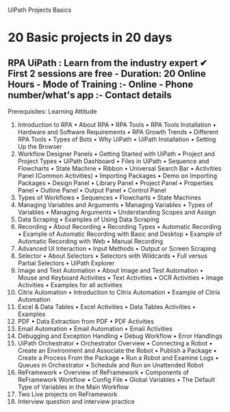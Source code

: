 UiPath Projects Basics

20 Basic projects in 20 days
==========================

RPA UiPath : Learn from the industry expert
✔ First 2 sessions are free
    - Duration: 20 Online Hours
    - Mode of Training :- Online
    - Phone number/what's app :-
Contact details
------------------------

Prerequisites: Learning Attitude

1. Introduction to RPA
    • About RPA
    • RPA Tools
    • RPA Tools Installation
    • Hardware and Software Requirements
    • RPA Growth Trends
    • Different RPA Tools
    • Types of Bots
    • Why UiPath
    • UiPath Installation
    • Setting Up the Browser
2. Workflow Designer Panels
    • Getting Started with UiPath
    • Project and Project Types
    • UiPath Dashboard
    • Files in UiPath
    • Sequence and Flowcharts
    • State Machine
    • Ribbon
    • Universal Search Bar
    • Activities Panel (Common Activities)
    • Importing Packages
    • Demo on Importing Packages
    • Design Panel
    • Library Panel
    • Project Panel
    • Properties Panel
    • Outline Panel
    • Output Panel
    • Control Panel
3. Types of Workflows
    • Sequences
    • Flowcharts
    • State Machines
4. Managing Variables and Arguments
    • Managing Variables
    • Types of Variables
    • Managing Arguments
    • Understanding Scopes and Assign
5. Data Scraping
    • Examples of Using Data Scraping
6. Recording
    • About Recording
    • Recording Types
    • Automatic Recording
    • Example of Automatic Recording with Basic and Desktop
    • Example of Automatic Recording with Web
    • Manual Recording
7. Advanced UI Interaction
    • Input Methods
    • Output or Screen Scraping
8. Selector
    • About Selectors
    • Selectors with Wildcards
    • Full versus Partial Selectors
    • UiPath Explorer
9. Image and Text Automation
    • About Image and Test Automation
    • Mouse and Keyboard Activities
    • Text Activities
    • OCR Activities
    • Image Activities
    • Examples for all activities
10. Citrix Automation
    • Introduction to Citrix Automation
    • Example of Citrix Automation
11. Excel & Data Tables
    • Excel Activities
    • Data Tables Activities
    • Examples
12. PDF
    • Data Extraction from PDF
    • PDF Activities
13. Email Automation
    • Email Automation
    • Email Activities
14. Debugging and Exception Handling
    • Debug Workflow
    • Error Handlings
15. UiPath Orchestrator
    • Orchestrator Overview
    • Connecting a Robot
    • Create an Environment and Associate the Robot
    • Publish a Package
    • Create a Process From the Package
    • Run a Robot and Examine Logs
    • Queues in Orchestrator
    • Schedule and Run an Unattended Robot
16. ReFramework
    • Overview of ReFramework
    • Components of ReFramework Workflow
    • Config File
    • Global Variables
    • The Default Type of Variables in the Main Workflow
17. Two Live projects on ReFramework
18. Interview question and interview practice
